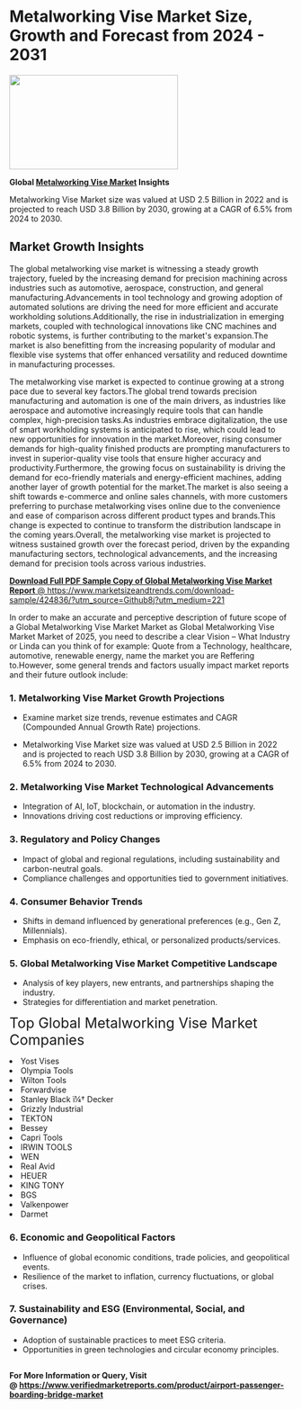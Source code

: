 <H1>Metalworking Vise Market Size, Growth and Forecast from 2024 - 2031</H1><img class="aligncenter size-medium wp-image-584254" src="https://thirdeyenews.in/wp-content/uploads/2024/09/Global-Market-Research-300x168.jpeg" alt="" width="300" height="168" /><p><strong>Global&nbsp;<a href="https://www.marketsizeandtrends.com/download-sample/424836/?utm_source=Github8j?utm_medium=221">Metalworking Vise Market</a> Insights</strong></p><p>Metalworking Vise Market size was valued at USD 2.5 Billion in 2022 and is projected to reach USD 3.8 Billion by 2030, growing at a CAGR of 6.5% from 2024 to 2030.</p><p><h2>Market Growth Insights</h2> <p>The global metalworking vise market is witnessing a steady growth trajectory, fueled by the increasing demand for precision machining across industries such as automotive, aerospace, construction, and general manufacturing.Advancements in tool technology and growing adoption of automated solutions are driving the need for more efficient and accurate workholding solutions.Additionally, the rise in industrialization in emerging markets, coupled with technological innovations like CNC machines and robotic systems, is further contributing to the market's expansion.The market is also benefitting from the increasing popularity of modular and flexible vise systems that offer enhanced versatility and reduced downtime in manufacturing processes.</p> <p><a href="#"></a></p> <p>The metalworking vise market is expected to continue growing at a strong pace due to several key factors.The global trend towards precision manufacturing and automation is one of the main drivers, as industries like aerospace and automotive increasingly require tools that can handle complex, high-precision tasks.As industries embrace digitalization, the use of smart workholding systems is anticipated to rise, which could lead to new opportunities for innovation in the market.Moreover, rising consumer demands for high-quality finished products are prompting manufacturers to invest in superior-quality vise tools that ensure higher accuracy and productivity.Furthermore, the growing focus on sustainability is driving the demand for eco-friendly materials and energy-efficient machines, adding another layer of growth potential for the market.The market is also seeing a shift towards e-commerce and online sales channels, with more customers preferring to purchase metalworking vises online due to the convenience and ease of comparison across different product types and brands.This change is expected to continue to transform the distribution landscape in the coming years.Overall, the metalworking vise market is projected to witness sustained growth over the forecast period, driven by the expanding manufacturing sectors, technological advancements, and the increasing demand for precision tools across various industries.<p><a href="#"></p><p><span class=""><strong>Download Full PDF Sample Copy of Global Metalworking Vise Market Report</strong> @ <a href="https://www.marketsizeandtrends.com/download-sample/424836/?utm_source=Github8j?utm_medium=221" target="_blank">https://www.marketsizeandtrends.com/download-sample/424836/?utm_source=Github8j?utm_medium=221</a></span></p><p>In order to make an accurate and perceptive description of future scope of a Global&nbsp;Metalworking Vise Market Market as Global&nbsp;Metalworking Vise Market Market of 2025, you need to describe a clear Vision &ndash; What Industry or Linda can you think of for example: Quote from a Technology, healthcare, automotive, renewable energy, name the market you are Reffering to.However, some general trends and factors usually impact market reports and their future outlook include:</p><h3>1.&nbsp;<strong>Metalworking Vise Market Growth Projections</strong></h3><ul><li>Examine market size trends, revenue estimates and CAGR (Compounded Annual Growth Rate) projections.</li><li><p>Metalworking Vise Market size was valued at USD 2.5 Billion in 2022 and is projected to reach USD 3.8 Billion by 2030, growing at a CAGR of 6.5% from 2024 to 2030.</p></li></ul><h3>2.&nbsp;<strong>Metalworking Vise Market Technological Advancements</strong></h3><ul><li>Integration of AI, IoT, blockchain, or automation in the industry.</li><li>Innovations driving cost reductions or improving efficiency.</li></ul><h3>3.&nbsp;<strong>Regulatory and Policy Changes</strong></h3><ul><li>Impact of global and regional regulations, including sustainability and carbon-neutral goals.</li><li>Compliance challenges and opportunities tied to government initiatives.</li></ul><h3>4.&nbsp;<strong>Consumer Behavior Trends</strong></h3><ul><li>Shifts in demand influenced by generational preferences (e.g., Gen Z, Millennials).</li><li>Emphasis on eco-friendly, ethical, or personalized products/services.</li></ul><h3>5.&nbsp;<strong>Global Metalworking Vise Market Competitive Landscape</strong></h3><ul><li>Analysis of key players, new entrants, and partnerships shaping the industry.</li><li>Strategies for differentiation and market penetration.</li></ul><p data-pm-slice="1 1 []"><span style="color: inherit; font-family: inherit; font-size: 25px;">Top Global Metalworking Vise Market Companies</span></p><div class="" data-test-id=""><p><li>Yost Vises</li><li> Olympia Tools</li><li> Wilton Tools</li><li> Forwardvise</li><li> Stanley Black ï¼† Decker</li><li> Grizzly Industrial</li><li> TEKTON</li><li> Bessey</li><li> Capri Tools</li><li> IRWIN TOOLS</li><li> WEN</li><li> Real Avid</li><li> HEUER</li><li> KING TONY</li><li> BGS</li><li> Valkenpower</li><li> Darmet</li></p></div><h3>6.&nbsp;<strong>Economic and Geopolitical Factors</strong></h3><ul><li>Influence of global economic conditions, trade policies, and geopolitical events.</li><li>Resilience of the market to inflation, currency fluctuations, or global crises.</li></ul><h3>7.&nbsp;<strong>Sustainability and ESG (Environmental, Social, and Governance)</strong></h3><ul><li>Adoption of sustainable practices to meet ESG criteria.</li><li>Opportunities in green technologies and circular economy principles.</li></ul><h2><strong style="font-size: 14px;">For More Information or Query, Visit @&nbsp;</strong><a style="background-color: #ffffff; font-size: 14px;" href="https://www.marketsizeandtrends.com/report/metalworking-vise-market/" target="_blank">https://www.verifiedmarketreports.com/product/airport-passenger-boarding-bridge-market</a></h2>